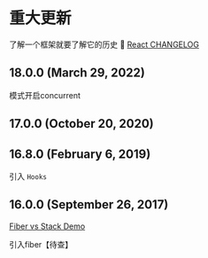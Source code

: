 # 重大更新

了解一个框架就要了解它的历史 👀 [React CHANGELOG](https://github.com/facebook/react/blob/main/CHANGELOG.md)

## 18.0.0 (March 29, 2022)

模式开启concurrent

## 17.0.0 (October 20, 2020)

## 16.8.0 (February 6, 2019)

引入 `Hooks`

## 16.0.0 (September 26, 2017)

[Fiber vs Stack Demo](https://claudiopro.github.io/react-fiber-vs-stack-demo/)

引入fiber【待查】





